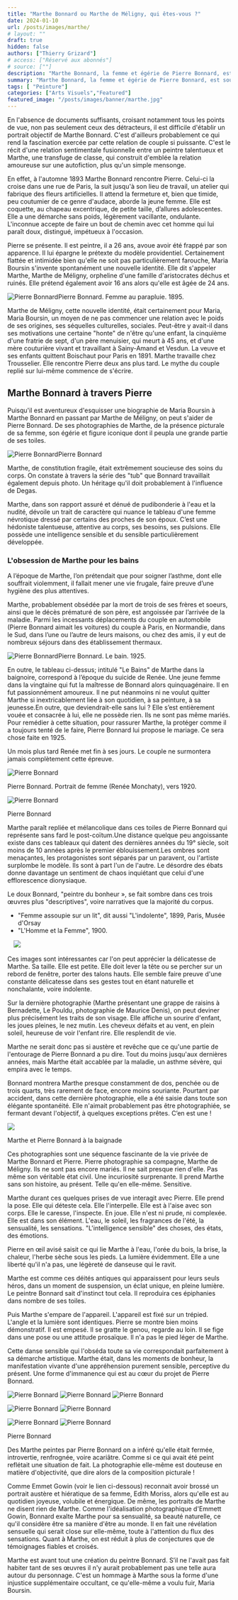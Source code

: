 ```yaml
---
title: "Marthe Bonnard ou Marthe de Méligny, qui êtes-vous ?"
date: 2024-01-10
url: /posts/images/marthe/
# layout: ""
draft: true
hidden: false
authors: ["Thierry Grizard"]
# access: ["Réservé aux abonnés"]
# source: [""]
description: "Marthe Bonnard, la femme et égérie de Pierre Bonnard, est souvent considérée comme un mystère. L'origine même de sa relation à son futur mari repose sur une invention"
summary: "Marthe Bonnard, la femme et égérie de Pierre Bonnard, est souvent considérée comme un mystère. L'origine même de sa relation à son futur mari repose sur une invention"
tags: [ "Peinture"]
categories: ["Arts Visuels","Featured"]
featured_image: "/posts/images/banner/marthe.jpg"
---
```


En l'absence de documents suffisants, croisant notamment tous les points de vue, non pas seulement ceux des détracteurs, il est difficile d'établir un portrait objectif de Marthe Bonnard.
C'est d'ailleurs probablement ce qui rend la fascination exercée par cette relation de couple si puissante. C'est le récit d'une relation sentimentale fusionnelle entre un peintre talentueux et Marthe, une transfuge de classe, qui construit d'emblée la relation amoureuse sur une autofiction, plus qu'un simple mensonge.

En effet, à l'automne 1893 Marthe Bonnard rencontre Pierre. Celui-ci la croise dans une rue de Paris, la suit jusqu'à son lieu de travail, un atelier qui fabrique des fleurs artificielles. Il attend la fermeture et, bien que timide, peu coutumier de ce genre d'audace, aborde la jeune femme. Elle est coquette, au chapeau excentrique, de petite taille, d’allures adolescentes. Elle a une démarche sans poids, légèrement vacillante, ondulante. L'inconnue accepte de faire un bout de chemin avec cet homme qui lui paraît doux, distingué, impétueux à l'occasion.

Pierre se présente. Il est peintre, il a 26 ans, avoue avoir été frappé par son apparence. Il lui épargne le prétexte du modèle providentiel. Certainement flattée et intimidée bien qu'elle ne soit pas particulièrement farouche, Maria Boursin s'invente spontanément une nouvelle identité. Elle dit s'appeler Marthe, Marthe de Méligny, orpheline d'une famille d'aristocrates déchus et ruinés. Elle prétend également avoir 16 ans alors qu'elle est âgée de 24 ans.

![Pierre Bonnard](/posts/images/marthe/pierre-bonnard-femme-a-parapluie-1895.002-2.jpg)Pierre Bonnard. Femme au parapluie. 1895.

Marthe de Méligny, cette nouvelle identité, était certainement pour Maria, Maria Boursin, un moyen de ne pas commencer une relation avec le poids de ses origines, ses séquelles culturelles, sociales. Peut-être y avait-il dans ses motivations une certaine "honte" de n'être qu'une enfant, la cinquième d'une fratrie de sept, d'un père menuisier, qui meurt à 45 ans, et d'une mère couturière vivant et travaillant à Sainy-Amand et Vesdun. La veuve et ses enfants quittent Boischaut pour Paris en 1891. Marthe travaille chez Trousselier. Elle rencontre Pierre deux ans plus tard.
Le mythe du couple replié sur lui-même commence de s'écrire.

## Marthe Bonnard à travers Pierre

Puisqu'il est aventureux d'esquisser une biographie de Maria Boursin à Marthe Bonnard en passant par Marthe de Méligny, on peut s'aider de Pierre Bonnard. De ses photographies de Marthe, de la présence picturale de sa femme, son égérie et figure iconique dont il peupla une grande partie de ses toiles.

![Pierre Bonnard](/posts/images/marthe/marthe-tube.003-3.jpeg)Pierre Bonnard

Marthe, de constitution fragile, était extrêmement soucieuse des soins du corps. On constate à travers la série des "tub" que Bonnard travaillait également depuis photo. Un héritage qu'il doit probablement à l'influence de Degas.

Marthe, dans son rapport assuré et dénué de pudibonderie à l'eau et la nudité, dévoile un trait de caractère qui nuance le tableau d'une femme névrotique dressé par certains des proches de son époux. C’est une hédoniste talentueuse, attentive au corps, ses besoins, ses pulsions. Elle possède une intelligence sensible et du sensible particulièrement développée.

### L'obsession de Marthe pour les bains

A l’époque de Marthe, l’on prétendait que pour soigner l’asthme, dont elle souffrait violemment, il fallait mener une vie frugale, faire preuve d’une hygiène des plus attentives.

Marthe, probablement obsédée par la mort de trois de ses frères et soeurs, ainsi que le décès prématuré de son père, est angoissée par l’arrivée de la maladie. Parmi les incessants déplacements du couple en automobile (Pierre Bonnard aimait les voitures) du couple à Paris, en Normandie, dans le Sud, dans l’une ou l’autre de leurs maisons, ou chez des amis, il y eut de nombreux séjours dans des établissement thermaux.

![Pierre Bonnard](/posts/images/marthe/pierre-bonnard-baignoire-le-bain-1925.0004.jpeg)Pierre Bonnard. Le bain. 1925.

En outre, le tableau ci-dessus; intitulé "Le Bains" de Marthe dans la baignoire, correspond à l’époque du suicide de Renée. Une jeune femme dans la vingtaine qui fut la maîtresse de Bonnard alors quinquagénaire. Il en fut passionnément amoureux. Il ne put néanmoins ni ne voulut quitter Marthe si inextricablement liée à son quotidien, à sa peinture, à sa jeunesse.En outre, que deviendrait-elle sans lui ? Elle s’est entièrement vouée et consacrée à lui, elle ne possède rien. Ils ne sont pas même mariés. Pour remédier à cette situation, pour rassurer Marthe, la protéger comme il a toujours tenté de le faire, Pierre Bonnard lui propose le mariage. Ce sera chose faite en 1925.

Un mois plus tard Renée met fin à ses jours. Le couple ne surmontera jamais complètement cette épreuve.

![Pierre Bonnard](/posts/images/marthe/Pierre-Bonnard--1867-1947---Portrait-de-femme--Rene-e-Monchaty---vers-1920-2.jpg)

Pierre Bonnard. Portrait de femme (Renée Monchaty), vers 1920.

![Pierre Bonnard](/posts/images/marthe/marthe-sexe.001-2-1.jpg)

Pierre Bonnard

Marthe paraît repliée et mélancolique dans ces toiles de Pierre Bonnard qui représente sans fard le post-coïtum.Une distance quelque peu angoissante existe dans ces tableaux qui datent des dernières années du 19° siècle, soit moins de 10 années après le premier éblouissement.Les ombres sont menaçantes, les protagonistes sont séparés par un paravent, ou l'artiste surplombe le modèle. Ils sont à part l'un de l'autre. Le désordre des ébats donne davantage un sentiment de chaos inquiétant que celui d'une efflorescence dionysiaque.

Le doux Bonnard, "peintre du bonheur », se fait sombre dans ces trois œuvres plus "descriptives", voire narratives que la majorité du corpus.

* "Femme assoupie sur un lit", dit aussi "L'indolente", 1899, Paris, Musée d'Orsay
* "L'Homme et la Femme", 1900.

⠀ ![](/posts/images/marthe/marthe-bonnard-couple.003.jpeg) 

Ces images sont intéressantes car l'on peut apprécier la délicatesse de Marthe. Sa taille. Elle est petite. Elle doit lever la tête ou se percher sur un rebord de fenêtre, porter des talons hauts. Elle semble faire preuve d'une constante délicatesse dans ses gestes tout en étant naturelle et nonchalante, voire indolente.

Sur la dernière photographie (Marthe présentant une grappe de raisins à Bernadette, Le Pouldu, photographie de Maurice Denis), on peut deviner plus précisément les traits de son visage. Elle affiche un sourire d'enfant, les joues pleines, le nez mutin. Les cheveux défaits et au vent, en plein soleil, heureuse de voir l'enfant rire. Elle resplendit de vie.

Marthe ne serait donc pas si austère et revêche que ce qu'une partie de l'entourage de Pierre Bonnard a pu dire. Tout du moins jusqu'aux dernières années, mais Marthe était accablée par la maladie, un asthme sévère, qui empira avec le temps.

Bonnard montrera Marthe presque constamment de dos, penchée ou de trois quarts, très rarement de face, encore moins souriante. Pourtant par accident, dans cette dernière photographie, elle a été saisie dans toute son élégante spontanéité. Elle n'aimait probablement pas être photographiée, se fermant devant l'objectif, à quelques exceptions prêtes. C’en est une !

![](/posts/images/marthe/riviere.001.jpg)

Marthe et Pierre Bonnard à la baignade

Ces photographies sont une séquence fascinante de la vie privée de Marthe Bonnard et Pierre.
Pierre photographie sa compagne, Marthe de Méligny. Ils ne sont pas encore mariés. Il ne sait presque rien d'elle. Pas même son véritable état civil. Une incuriosité surprenante. Il prend Marthe sans son histoire, au présent. Telle qu'en elle-même. Sensitive.

Marthe durant ces quelques prises de vue interagit avec Pierre. Elle prend la pose. Elle qui déteste cela. Elle l'interpelle. Elle est à l'aise avec son corps. Elle le caresse, l'inspecte. En joue. Elle n'est ni prude, ni complexée. Elle est dans son élément. L'eau, le soleil, les fragrances de l'été, la sensualité, les sensations. "L'intelligence sensible" des choses, des états, des émotions.

Pierre en œil avisé saisit ce qui lie Marthe à l'eau, l'orée du bois, la brise, la chaleur, l'herbe sèche sous les pieds. La lumière évidemment. Elle a une liberté qu'il n'a pas, une légèreté de danseuse qui le ravit.

Marthe est comme ces déités antiques qui apparaissent pour leurs seuls héros, dans un moment de suspension, un éclat unique, en pleine lumière. Le peintre Bonnard sait d'instinct tout cela. Il reproduira ces épiphanies dans nombre de ses toiles.

Puis Marthe s'empare de l'appareil. L'appareil est fixé sur un trépied. L'angle et la lumière sont identiques. Pierre se montre bien moins démonstratif. Il est empesé. Il se gratte le genou, regarde au loin. Il se fige dans une pose ou une attitude prosaïque. Il n'a pas le pied léger de Marthe.

Cette danse sensible qui l'obséda toute sa vie correspondait parfaitement à sa démarche artistique. Marthe était, dans les moments de bonheur, la manifestation vivante d'une appréhension purement sensible, perceptive du présent. Une forme d'immanence qui est au cœur du projet de Pierre Bonnard.

![Pierre Bonnard](/posts/images/marthe/marthe-bonnard-lustrale.0003.jpg)
![Pierre Bonnard](/posts/images/marthe/marthe-bonnard-lustrale.0004.jpg)
![Pierre Bonnard](/posts/images/marthe/marthe-bonnard-lustrale.0005.jpg)

![Pierre Bonnard](/posts/images/marthe/marthe-bonnard-lustrale.0006.jpg)
![Pierre Bonnard](/posts/images/marthe/marthe-bonnard-lustrale.0007.jpg)

![Pierre Bonnard](/posts/images/marthe/marthe-bonnard-lustrale.0008.jpg)
![Pierre Bonnard](/posts/images/marthe/marthe-bonnard-lustrale.0009.jpg)

Pierre Bonnard

Des Marthe peintes par Pierre Bonnard on a inféré qu'elle était fermée, introvertie, renfrognée, voire acariâtre. Comme si ce qui avait été peint reflétait une situation de fait. La photographie elle-même est douteuse en matière d'objectivité, que dire alors de la composition picturale !

Comme Emmet Gowin (voir le lien ci-dessous) reconnait avoir brossé un portrait austère et hiératique de sa femme, Edith Moriss, alors qu'elle est au quotidien joyeuse, volubile et énergique. De même, les portraits de Marthe ne disent rien de Marthe. Comme l'idéalisation photographique d'Emmett Gowin, Bonnard exalte Marthe pour sa sensualité, sa beauté naturelle, ce qu'il considère être sa manière d'être au monde. Il en fait une révélation sensuelle qui serait close sur elle-même, toute à l'attention du flux des sensations.
Quant à Marthe, on est réduit à plus de conjectures que de témoignages fiables et croisés.

Marthe est avant tout une création du peintre Bonnard. S’il ne l'avait pas fait habiter tant de ses œuvres il n'y aurait probablement pas une telle aura autour du personnage.
C'est un hommage à Marthe sous la forme d'une injustice supplémentaire occultant, ce qu'elle-même a voulu fuir, Maria Boursin.